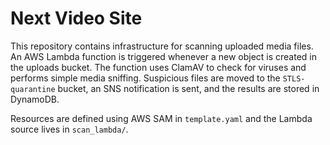 # Next Video Site

This repository contains infrastructure for scanning uploaded media files. An AWS Lambda function is triggered whenever a new object is created in the uploads bucket. The function uses ClamAV to check for viruses and performs simple media sniffing. Suspicious files are moved to the `STLS-quarantine` bucket, an SNS notification is sent, and the results are stored in DynamoDB.

Resources are defined using AWS SAM in `template.yaml` and the Lambda source lives in `scan_lambda/`.
